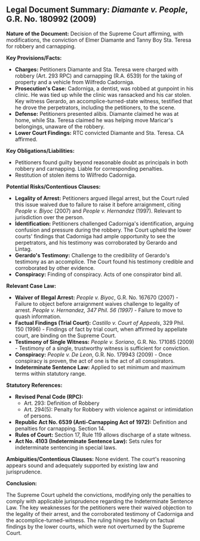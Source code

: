 ## Legal Document Summary: *Diamante v. People*, G.R. No. 180992 (2009)

**Nature of the Document:**  Decision of the Supreme Court affirming, with modifications, the conviction of Elmer Diamante and Tanny Boy Sta. Teresa for robbery and carnapping.

**Key Provisions/Facts:**

*   **Charges:** Petitioners Diamante and Sta. Teresa were charged with robbery (Art. 293 RPC) and carnapping (R.A. 6539) for the taking of property and a vehicle from Wilfredo Cadorniga.
*   **Prosecution's Case:** Cadorniga, a dentist, was robbed at gunpoint in his clinic. He was tied up while the clinic was ransacked and his car stolen.  Key witness Gerardo, an accomplice-turned-state witness, testified that he drove the perpetrators, including the petitioners, to the scene.
*   **Defense:**  Petitioners presented alibis. Diamante claimed he was at home, while Sta. Teresa claimed he was helping move Maricar's belongings, unaware of the robbery.
*   **Lower Court Findings:** RTC convicted Diamante and Sta. Teresa. CA affirmed.

**Key Obligations/Liabilities:**

*   Petitioners found guilty beyond reasonable doubt as principals in both robbery and carnapping.  Liable for corresponding penalties.
*   Restitution of stolen items to Wilfredo Cadorniga.

**Potential Risks/Contentious Clauses:**

*   **Legality of Arrest:** Petitioners argued illegal arrest, but the Court ruled this issue waived due to failure to raise it before arraignment, citing *People v. Biyoc* (2007) and *People v. Hernandez* (1997).  Relevant to jurisdiction over the person.
*   **Identification:** Petitioners challenged Cadorniga's identification, arguing confusion and pressure during the robbery. The Court upheld the lower courts' findings that Cadorniga had ample opportunity to see the perpetrators, and his testimony was corroborated by Gerardo and Lintag.
*   **Gerardo's Testimony:** Challenge to the credibility of Gerardo's testimony as an accomplice. The Court found his testimony credible and corroborated by other evidence.
*    **Conspiracy:** Finding of conspiracy. Acts of one conspirator bind all.

**Relevant Case Law:**

*   **Waiver of Illegal Arrest:**  *People v. Biyoc*, G.R. No. 167670 (2007) - Failure to object before arraignment waives challenge to legality of arrest. *People v. Hernandez, 347 Phil. 56 (1997)* - Failure to move to quash information.
*   **Factual Findings (Trial Court):**  *Castillo v. Court of Appeals*, 329 Phil. 150 (1996) - Findings of fact by trial court, when affirmed by appellate court, are binding on the Supreme Court.
*   **Testimony of Single Witness:**  *People v. Soriano*, G.R. No. 171085 (2009) - Testimony of a single, trustworthy witness is sufficient for conviction.
*   **Conspiracy:**  *People v. De Leon*, G.R. No. 179943 (2009) - Once conspiracy is proven, the act of one is the act of all conspirators.
*   **Indeterminate Sentence Law:** Applied to set minimum and maximum terms within statutory range.

**Statutory References:**

*   **Revised Penal Code (RPC):**
    *   Art. 293: Definition of Robbery
    *   Art. 294(5): Penalty for Robbery with violence against or intimidation of persons.
*   **Republic Act No. 6539 (Anti-Carnapping Act of 1972):** Definition and penalties for carnapping. Section 14.
*   **Rules of Court:** Section 17, Rule 119 allows discharge of a state witness.
*   **Act No. 4103 (Indeterminate Sentence Law):** Sets rules for indeterminate sentencing in special laws.

**Ambiguities/Contentious Clauses:** None evident. The court's reasoning appears sound and adequately supported by existing law and jurisprudence.

**Conclusion:**

The Supreme Court upheld the convictions, modifying only the penalties to comply with applicable jurisprudence regarding the Indeterminate Sentence Law. The key weaknesses for the petitioners were their waived objection to the legality of their arrest, and the corroborated testimony of Cadorniga and the accomplice-turned-witness. The ruling hinges heavily on factual findings by the lower courts, which were not overturned by the Supreme Court.
